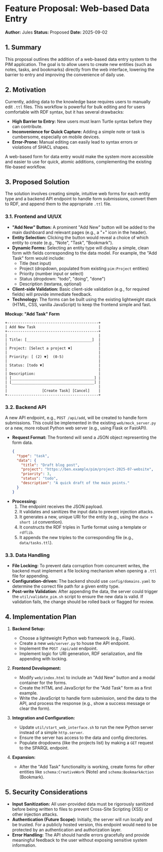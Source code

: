 # Feature Proposal: Web-based Data Entry

**Author:** Jules
**Status:** Proposed
**Date:** 2025-09-02

## 1. Summary

This proposal outlines the addition of a web-based data entry system to the PIM application. The goal is to allow users to create new entities (such as notes, tasks, and bookmarks) directly from the web interface, lowering the barrier to entry and improving the convenience of daily use.

## 2. Motivation

Currently, adding data to the knowledge base requires users to manually edit `.ttl` files. This workflow is powerful for bulk editing and for users comfortable with RDF syntax, but it has several drawbacks:

-   **High Barrier to Entry:** New users must learn Turtle syntax before they can contribute.
-   **Inconvenience for Quick Capture:** Adding a simple note or task is cumbersome, especially on mobile devices.
-   **Error-Prone:** Manual editing can easily lead to syntax errors or violations of SHACL shapes.

A web-based form for data entry would make the system more accessible and easier to use for quick, atomic additions, complementing the existing file-based workflow.

## 3. Proposed Solution

The solution involves creating simple, intuitive web forms for each entity type and a backend API endpoint to handle form submissions, convert them to RDF, and append them to the appropriate `.ttl` file.

### 3.1. Frontend and UI/UX

-   **"Add New" Button:** A prominent "Add New" button will be added to the main dashboard and relevant pages (e.g., a "+" icon in the header).
-   **Entity Selection:** Clicking the button would reveal a choice of which entity to create (e.g., "Note", "Task", "Bookmark").
-   **Dynamic Forms:** Selecting an entity type will display a simple, clean form with fields corresponding to the data model. For example, the "Add Task" form would include:
    -   Title (text input)
    -   Project (dropdown, populated from existing `pim:Project` entities)
    -   Priority (number input or select)
    -   Status (dropdown: "todo", "doing", "done")
    -   Description (textarea, optional)
-   **Client-side Validation:** Basic client-side validation (e.g., for required fields) will provide immediate feedback.
-   **Technology:** The forms can be built using the existing lightweight stack (HTML, CSS, vanilla JavaScript) to keep the frontend simple and fast.

**Mockup: "Add Task" Form**

```
+------------------------------------------+
| Add New Task                             |
+------------------------------------------+
|                                          |
| Title: [______________________________]  |
|                                          |
| Project: [Select a project ▼]            |
|                                          |
| Priority: [ (2) ▼]  (0-5)                |
|                                          |
| Status: [todo ▼]                         |
|                                          |
| Description:                             |
| [______________________________________] |
| [______________________________________] |
|                                          |
|                [Create Task] [Cancel]    |
+------------------------------------------+
```

### 3.2. Backend API

A new API endpoint, e.g., `POST /api/add`, will be created to handle form submissions. This could be implemented in the existing `web/mock_server.py` or a new, more robust Python web server (e.g., using Flask or FastAPI).

-   **Request Format:** The frontend will send a JSON object representing the form data.
    ```json
    {
      "type": "task",
      "data": {
        "title": "Draft blog post",
        "project": "https://ben.example/pim/project-2025-07-website",
        "priority": 3,
        "status": "todo",
        "description": "A quick draft of the main points."
      }
    }
    ```
-   **Processing:**
    1.  The endpoint receives the JSON payload.
    2.  It validates and sanitizes the input data to prevent injection attacks.
    3.  It generates a new, unique URI for the entity (e.g., using the `date + short id` convention).
    4.  It constructs the RDF triples in Turtle format using a template or `rdflib`.
    5.  It appends the new triples to the corresponding file (e.g., `data/tasks.ttl`).

### 3.3. Data Handling

-   **File Locking:** To prevent data corruption from concurrent writes, the backend must implement a file locking mechanism when opening a `.ttl` file for appending.
-   **Configuration-driven:** The backend should use `config/domains.yaml` to determine the correct file path for a given entity type.
-   **Post-write Validation:** After appending the data, the server could trigger the `util/validate_pim.sh` script to ensure the new data is valid. If validation fails, the change should be rolled back or flagged for review.

## 4. Implementation Plan

1.  **Backend Setup:**
    -   Choose a lightweight Python web framework (e.g., Flask).
    -   Create a new `web/server.py` to house the API endpoint.
    -   Implement the `POST /api/add` endpoint.
    -   Implement logic for URI generation, RDF serialization, and file appending with locking.

2.  **Frontend Development:**
    -   Modify `web/index.html` to include an "Add New" button and a modal container for the forms.
    -   Create the HTML and JavaScript for the "Add Task" form as a first example.
    -   Write the JavaScript to handle form submission, send the data to the API, and process the response (e.g., show a success message or clear the form).

3.  **Integration and Configuration:**
    -   Update `util/start_web_interface.sh` to run the new Python server instead of a simple `http.server`.
    -   Ensure the server has access to the data and config directories.
    -   Populate dropdowns (like the projects list) by making a `GET` request to the SPARQL endpoint.

4.  **Expansion:**
    -   After the "Add Task" functionality is working, create forms for other entities like `schema:CreativeWork` (Note) and `schema:BookmarkAction` (Bookmark).

## 5. Security Considerations

-   **Input Sanitization:** All user-provided data must be rigorously sanitized before being written to files to prevent Cross-Site Scripting (XSS) or other injection attacks.
-   **Authentication (Future Scope):** Initially, the server will run locally and be trusted. For a publicly hosted version, this endpoint would need to be protected by an authentication and authorization layer.
-   **Error Handling:** The API should handle errors gracefully and provide meaningful feedback to the user without exposing sensitive system information.
